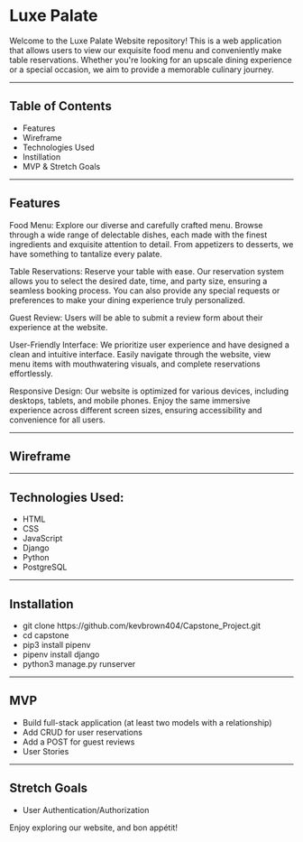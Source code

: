 <h1>Luxe Palate</h1>
Welcome to the Luxe Palate Website repository! This is a web application that allows users to view our exquisite food menu and conveniently make table reservations. Whether you're looking for an upscale dining experience or a special occasion, we aim to provide a memorable culinary journey.
<hr>
<h2>Table of Contents</h2>
<ul>
    <li>Features</li>
    <li>Wireframe</li>
    <li>Technologies Used</li>
    <li>Instillation</li>
    <li>MVP & Stretch Goals</li>
</ul>
<hr>
<h2>Features</h2>

Food Menu: Explore our diverse and carefully crafted menu. Browse through a wide range of delectable dishes, each made with the finest ingredients and exquisite attention to detail. From appetizers to desserts, we have something to tantalize every palate.

Table Reservations: Reserve your table with ease. Our reservation system allows you to select the desired date, time, and party size, ensuring a seamless booking process. You can also provide any special requests or preferences to make your dining experience truly personalized.

Guest Review: Users will be able to submit a review form about their experience at the website. 

User-Friendly Interface: We prioritize user experience and have designed a clean and intuitive interface. Easily navigate through the website, view menu items with mouthwatering visuals, and complete reservations effortlessly.

Responsive Design: Our website is optimized for various devices, including desktops, tablets, and mobile phones. Enjoy the same immersive experience across different screen sizes, ensuring accessibility and convenience for all users.
<hr>
<h2>Wireframe</h2>

<hr>
<h2>Technologies Used:</h2>
<ul>
    <li>HTML</li>
    <li>CSS</li>
    <li>JavaScript</li>
    <li>Django</li>
    <li>Python</li>
    <li>PostgreSQL</li>
</ul>
<hr>
<h2>Installation</h2>
<ul>
    <li>git clone https://github.com/kevbrown404/Capstone_Project.git</li>
    <li>cd capstone</li>
    <li>pip3 install pipenv</li>
    <li>pipenv install django</li>
    <li>python3 manage.py runserver</li>
</ul>
<hr>
<h2>MVP</h2>
<ul>
    <li>Build full-stack application (at least two models with a relationship)</li>
    <li>Add CRUD for user reservations</li>
    <li>Add a POST for guest reviews</li>
    <li>User Stories</li>
</ul>
<hr>
<h2>Stretch Goals</h2>
<ul>
    <li>User Authentication/Authorization</li>
</ul>

Enjoy exploring our website, and bon appétit!